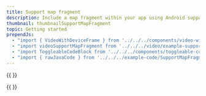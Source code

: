 ```yaml
---
title: Support map fragment
description: Include a map fragment within your app using Android support library.
thumbnail: thumbnailSupportMapFragment
topic: Getting started
prependJs:
  - "import { VideoWithDeviceFrame } from '../../../components/video-with-device-frame'"
  - "import videoSupportMapFragment from '../../../video/example-support-map-fragment.mp4'"
  - "import ToggleableCodeBlock from '../../../components/toggleable-code-block'"
  - "import { rawJavaCode } from '../../../example-code/SupportMapFragmentActivity.js'"
---
```


{{
  <VideoWithDeviceFrame 
    videoFile={videoSupportMapFragment}
    rotation="vertical"
    device="pixel-2"
  />
}}

<!-- Any notes about this example would go here.  -->

{{
  <ToggleableCodeBlock 
    java={rawJavaCode}
  />
}}
